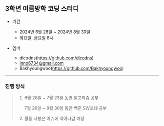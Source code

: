 ## 3학년 여름방학 코딩 스터디
* 기간
  * 2024년 6월 28일 ~ 2024년 8월 30일
  * 화요일, 금요일 8시
    
* 멤버
  * dlcodns(https://github.com/dlcodns)
  * inno6734@gmail.com
  * Bakhyoungwoo(https://github.com/Bakhyoungwoo)

---
### 진행 방식
> 1. 6월 28일 ~ 7월 23일 동안 알고리즘 공부
>   
>    7월 26일 ~ 8월 30일 동안 백준 SW코테 공부
>
> 4. 활동 사항은 이슈에 적어나갈 예정
